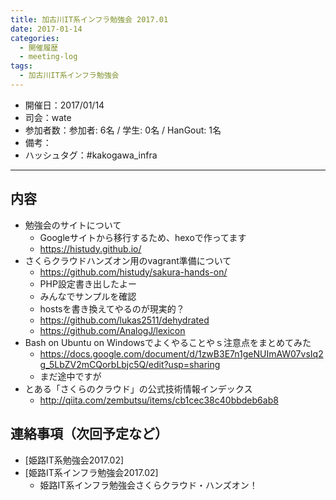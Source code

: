 ```yaml
---
title: 加古川IT系インフラ勉強会 2017.01
date: 2017-01-14
categories:
  - 開催履歴
  - meeting-log
tags:
  - 加古川IT系インフラ勉強会
---
```


* 開催日：2017/01/14
* 司会：wate
* 参加者数：参加者: 6名 / 学生: 0名 / HanGout: 1名
* 備考：
* ハッシュタグ：#kakogawa_infra

---

内容
-------------------------

* 勉強会のサイトについて
    * Googleサイトから移行するため、hexoで作ってます
    * https://histudy.github.io/
* さくらクラウドハンズオン用のvagrant準備について
    * https://github.com/histudy/sakura-hands-on/
    * PHP設定書き出したよー
    * みんなでサンプルを確認
    * hostsを書き換えてやるのが現実的？
    * https://github.com/lukas2511/dehydrated
    * https://github.com/AnalogJ/lexicon
* Bash on Ubuntu on Windowsでよくやることやｓ注意点をまとめてみた
    * https://docs.google.com/document/d/1zwB3E7n1geNUImAW07vsIq2g_5LbZV2mCQorbLbjc5Q/edit?usp=sharing
    * まだ途中ですが
* とある「さくらのクラウド」の公式技術情報インデックス
    * http://qiita.com/zembutsu/items/cb1cec38c40bbdeb6ab8

連絡事項（次回予定など）
-------------------------

* [姫路IT系勉強会2017.02]
* [姫路IT系インフラ勉強会2017.02]
    * 姫路IT系インフラ勉強会さくらクラウド・ハンズオン！
